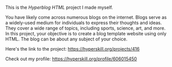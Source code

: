 This is the *Hyperblog HTML* project I made myself.

You have likely come across numerous blogs on the internet. Blogs serve as a widely-used medium for individuals to express their thoughts and ideas. They cover a wide range of topics, including sports, science, art, and more. In this project, your objective is to create a blog template website using only HTML. The blog can be about any subject of your choice.

Here's the link to the project: https://hyperskill.org/projects/416

Check out my profile: https://hyperskill.org/profile/606015450
